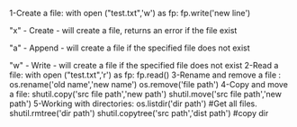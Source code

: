 
1-Create a file:
with open ("test.txt",'w') as fp:
    fp.write('new line')

"x" - Create - will create a file, returns an error if the file exist

"a" - Append - will create a file if the specified file does not exist

"w" - Write - will create a file if the specified file does not exist
2-Read a file:
with open ("test.txt",'r') as fp:
    fp.read()
3-Rename and remove a file :
 os.rename('old name','new name')
 os.remove('file path')
4-Copy and move a file:
 shutil.copy('src file path','new path')
 shutil.move('src file path','new path')
5-Working with directories:
 os.listdir('dir path') #Get all files.
 shutil.rmtree('dir path')
 shutil.copytree('src path','dist path') #copy dir
